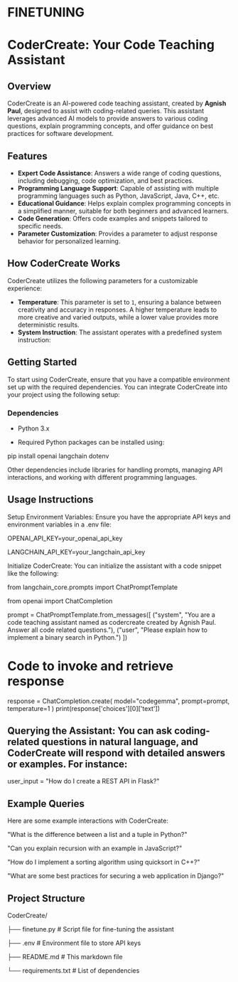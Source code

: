 # FINETUNING

# CoderCreate: Your Code Teaching Assistant

## Overview
CoderCreate is an AI-powered code teaching assistant, created by **Agnish Paul**, designed to assist with coding-related queries. This assistant leverages advanced AI models to provide answers to various coding questions, explain programming concepts, and offer guidance on best practices for software development.

## Features
- **Expert Code Assistance**: Answers a wide range of coding questions, including debugging, code optimization, and best practices.
- **Programming Language Support**: Capable of assisting with multiple programming languages such as Python, JavaScript, Java, C++, etc.
- **Educational Guidance**: Helps explain complex programming concepts in a simplified manner, suitable for both beginners and advanced learners.
- **Code Generation**: Offers code examples and snippets tailored to specific needs.
- **Parameter Customization**: Provides a parameter to adjust response behavior for personalized learning.

## How CoderCreate Works
CoderCreate utilizes the following parameters for a customizable experience:
- **Temperature**: This parameter is set to `1`, ensuring a balance between creativity and accuracy in responses. A higher temperature leads to more creative and varied outputs, while a lower value provides more deterministic results.
- **System Instruction**: The assistant operates with a predefined system instruction:
  

## Getting Started
To start using CoderCreate, ensure that you have a compatible environment set up with the required dependencies. You can integrate CoderCreate into your project using the following setup:

### Dependencies
- Python 3.x
  
- Required Python packages can be installed using:

pip install openai langchain dotenv

Other dependencies include libraries for handling prompts, managing API interactions, and working with different programming languages.
## Usage Instructions
Setup Environment Variables: Ensure you have the appropriate API keys and environment variables in a .env file:

OPENAI_API_KEY=your_openai_api_key

LANGCHAIN_API_KEY=your_langchain_api_key

Initialize CoderCreate: You can initialize the assistant with a code snippet like the following:


from langchain_core.prompts import ChatPromptTemplate

from openai import ChatCompletion

prompt = ChatPromptTemplate.from_messages([
    ("system", "You are a code teaching assistant named as codercreate created by Agnish Paul. Answer all code related questions."),
    ("user", "Please explain how to implement a binary search in Python.")
])

# Code to invoke and retrieve response
response = ChatCompletion.create(
    model="codegemma",
    prompt=prompt,
    temperature=1
)
print(response['choices'][0]['text'])
## Querying the Assistant: You can ask coding-related questions in natural language, and CoderCreate will respond with detailed answers or examples. For instance:


user_input = "How do I create a REST API in Flask?"

## Example Queries
Here are some example interactions with CoderCreate:

"What is the difference between a list and a tuple in Python?"

"Can you explain recursion with an example in JavaScript?"

"How do I implement a sorting algorithm using quicksort in C++?"

"What are some best practices for securing a web application in Django?"

## Project Structure

CoderCreate/

├── finetune.py                  # Script file for fine-tuning the assistant

├── .env                         # Environment file to store API keys

├── README.md                    # This markdown file

└── requirements.txt             # List of dependencies

